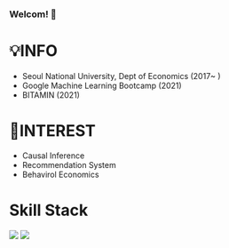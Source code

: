 ### Welcom! 👋

<!--
**Hoiin/Hoiin** is a ✨ _special_ ✨ repository because its `README.md` (this file) appears on your GitHub profile.

Here are some ideas to get you started:

- 🔭 I’m currently working on ...
- 🌱 I’m currently learning ...
- 👯 I’m looking to collaborate on ...
- 🤔 I’m looking for help with ...
- 💬 Ask me about ...
- 📫 How to reach me: ...
- 😄 Pronouns: ...
- ⚡ Fun fact: ...
-->

# 💡INFO
- Seoul National University, Dept of Economics (2017~ )
- Google Machine Learning Bootcamp (2021)
- BITAMIN (2021)

# 🤔INTEREST
- Causal Inference
- Recommendation System
- Behavirol Economics

# Skill Stack

<img src="https://img.shields.io/badge/Python-3766AB?style=flat-square&logo=Python&logoColor=white"/></a>
<img src="https://img.shields.io/badge/Tensorflow-FFFF00?style=flat-square&logo=Tensorflow&logoColor=grey"/></a>
